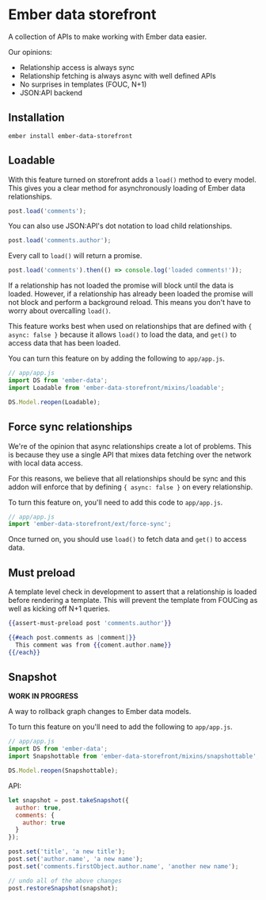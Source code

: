 # Ember data storefront

A collection of APIs to make working with Ember data easier.

Our opinions:

* Relationship access is always sync
* Relationship fetching is always async with well defined APIs
* No surprises in templates (FOUC, N+1)
* JSON:API backend

## Installation

```
ember install ember-data-storefront
```

## Loadable

With this feature turned on storefront adds a `load()` method to every model. This gives you a clear method for asynchronously loading of Ember data relationships.

```js
post.load('comments');
```

You can also use JSON:API's dot notation to load child relationships.

```js
post.load('comments.author');
```

Every call to `load()` will return a promise.

```js
post.load('comments').then(() => console.log('loaded comments!'));
```

If a relationship has not loaded the promise will block until the data is loaded. However, if a relationship has already been loaded the promise will not block and perform a background reload. This means you don't have to worry about overcalling `load()`.

This feature works best when used on relationships that are defined with `{ async: false }` because it allows `load()` to load the data, and `get()` to access data that has been loaded.

You can turn this feature on by adding the following to `app/app.js`.

```js
// app/app.js
import DS from 'ember-data';
import Loadable from 'ember-data-storefront/mixins/loadable';

DS.Model.reopen(Loadable);
```

## Force sync relationships

We're of the opinion that async relationships create a lot of problems. This is because they use a single API that mixes data fetching over the network with local data access.

For this reasons, we believe that all relationships should be sync and this addon will enforce that by defining `{ async: false }` on every relationship.

To turn this feature on, you'll need to add this code to `app/app.js`.

```js
// app/app.js
import 'ember-data-storefront/ext/force-sync';
```

Once turned on, you should use `load()` to fetch data and `get()` to access data.

## Must preload

A template level check in development to assert that a relationship is loaded before rendering a template. This will prevent the template from FOUCing as well as kicking off N+1 queries.

```hbs
{{assert-must-preload post 'comments.author'}}

{{#each post.comments as |comment|}}
  This comment was from {{coment.author.name}}
{{/each}}
```

## Snapshot

**WORK IN PROGRESS**

A way to rollback graph changes to Ember data models.

To turn this feature on you'll need to add the following to `app/app.js`.

```js
// app/app.js
import DS from 'ember-data';
import Snapshottable from 'ember-data-storefront/mixins/snapshottable';

DS.Model.reopen(Snapshottable);
```

API:

```js
let snapshot = post.takeSnapshot({
  author: true,
  comments: {
    author: true
  }
});

post.set('title', 'a new title');
post.set('author.name', 'a new name');
post.set('comments.firstObject.author.name', 'another new name');

// undo all of the above changes
post.restoreSnapshot(snapshot);
```
